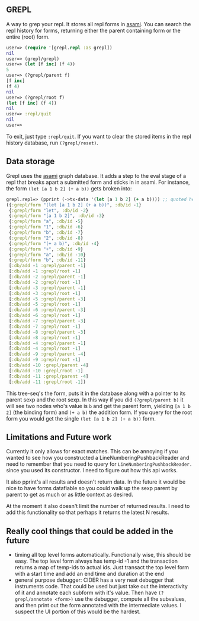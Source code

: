## GREPL

A way to grep your repl. It stores all repl forms in [asami](https://github.com/threatgrid/asami). You can search the repl history for forms, returning either the parent containing form or the entire (root) form.

```clojure
user=> (require '[grepl.repl :as grepl])
nil
user=> (grepl/grepl)
user=> (let [f inc] (f 4))
5
user=> (?grepl/parent f)
[f inc]
(f 4)
nil
user=> (?grepl/root f)
(let [f inc] (f 4))
nil
user=> :repl/quit
nil
user=>
```
To exit, just type `:repl/quit`. If you want to clear the stored items in the repl history database, run `(?grepl/reset)`.

## Data storage

Grepl uses the [asami](https://github.com/threatgrid/asami) graph database. It adds a step to the eval stage of a repl that breaks apart a submitted form and sticks in in asami. For instance, the form `(let [a 1 b 2] (+ a b))` gets broken into:

```clojure
grepl.repl=> (pprint (->tx-data '(let [a 1 b 2] (+ a b)))) ;; quoted here since used at the repl
({:grepl/form "(let [a 1 b 2] (+ a b))", :db/id -1}
 {:grepl/form "let", :db/id -2}
 {:grepl/form "[a 1 b 2]", :db/id -3}
 {:grepl/form "a", :db/id -5}
 {:grepl/form "1", :db/id -6}
 {:grepl/form "b", :db/id -7}
 {:grepl/form "2", :db/id -8}
 {:grepl/form "(+ a b)", :db/id -4}
 {:grepl/form "+", :db/id -9}
 {:grepl/form "a", :db/id -10}
 {:grepl/form "b", :db/id -11}
 [:db/add -1 :grepl/parent -1]
 [:db/add -1 :grepl/root -1]
 [:db/add -2 :grepl/parent -1]
 [:db/add -2 :grepl/root -1]
 [:db/add -3 :grepl/parent -1]
 [:db/add -3 :grepl/root -1]
 [:db/add -5 :grepl/parent -3]
 [:db/add -5 :grepl/root -1]
 [:db/add -6 :grepl/parent -3]
 [:db/add -6 :grepl/root -1]
 [:db/add -7 :grepl/parent -3]
 [:db/add -7 :grepl/root -1]
 [:db/add -8 :grepl/parent -3]
 [:db/add -8 :grepl/root -1]
 [:db/add -4 :grepl/parent -1]
 [:db/add -4 :grepl/root -1]
 [:db/add -9 :grepl/parent -4]
 [:db/add -9 :grepl/root -1]
 [:db/add -10 :grepl/parent -4]
 [:db/add -10 :grepl/root -1]
 [:db/add -11 :grepl/parent -4]
 [:db/add -11 :grepl/root -1])
```

This tree-seq's the form, puts it in the database along with a pointer to its parent sexp and the root sexp. In this way if you did `(?grepl/parent b)` it will see two nodes who's value is `b` and get the parent form, yielding `[a 1 b 2]` (the binding form) and `(+ a b)` the addition form. If you query for the root form you would get the single `(let [a 1 b 2] (+ a b))` form.

## Limitations and Future work

Currently it only allows for exact matches. This can be annoying if you wanted to see how you constructed a LineNumberingPushbackReader and need to remember that you need to query for `LineNumberingPushbackReader.` since you used its constructor. I need to figure out how this api works.

It also pprint's all results and doesn't return data. In the future it would be nice to have forms datafiable so you could walk up the sexp parent by parent to get as much or as little context as desired.

At the moment it also doesn't limit the number of returned results. I need to add this functionality so that perhaps it returns the latest N results.

## Really cool things that could be added in the future

- timing all top level forms automatically. Functionally wise, this should be easy. The top level form always has temp-id -1 and the transaction returns a map of temp-ids to actual ids. Just transact the top level form with a start time and add an end time and duration at the end
- general purpose debugger: CIDER has a very neat debugger that instruments code. That could be used but just take out the interactivity of it and annotate each subform with it's value. Then have `(?grepl/annotate <form>)` use the debugger, compute all the subvalues, and then print out the form annotated with the intermediate values. I suspect the UI portion of this would be the hardest.
